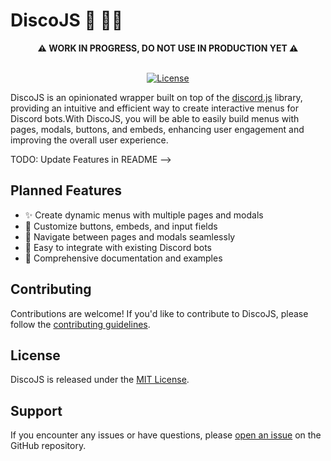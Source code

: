 # DiscoJS 🪩 🕺🏽

<!-- Add a massive warning about WORK IN PROGRESS -->

<div align="center">
<strong>⚠️ WORK IN PROGRESS, DO NOT USE IN PRODUCTION YET ⚠️</strong>
<br></br>

<!-- [![npm version](https://img.shields.io/npm/v/discojs.svg)](https://www.npmjs.com/package/discojs) --> 
[![License](https://img.shields.io/badge/license-MIT-blue.svg)](https://github.com/yourusername/discojs/blob/main/LICENSE) 

</div>

DiscoJS is an opinionated wrapper built on top of the [discord.js](https://discord.js.org/) library, providing an intuitive and efficient way to create interactive menus for Discord bots.With DiscoJS, you will be able to easily build menus with pages, modals, buttons, and embeds, enhancing user engagement and improving the overall user experience.

TODO: Update Features in README -->
## Planned Features

- ✨ Create dynamic menus with multiple pages and modals
- 🎨 Customize buttons, embeds, and input fields
- 🔄 Navigate between pages and modals seamlessly
- 🚀 Easy to integrate with existing Discord bots
- 📝 Comprehensive documentation and examples

<!-- TODO: Installation in README -->
<!-- ## Installation

To install DiscoJS, make sure you have [Node.js](https://nodejs.org/) installed, then run the following command:

```bash
npm install discojs
```

Or if you prefer using Yarn:

```bash
yarn add discojs
``` -->

<!-- TODO: Usage in README -->
<!-- ## Usage

Here's a basic example of how to create a menu using DiscoJS: -->


## Contributing

Contributions are welcome! If you'd like to contribute to DiscoJS, please follow the [contributing guidelines](https://github.com/yourusername/discojs/blob/main/CONTRIBUTING.md).

## License

DiscoJS is released under the [MIT License](https://github.com/yourusername/discojs/blob/main/LICENSE).

## Support

If you encounter any issues or have questions, please [open an issue](https://github.com/yourusername/discojs/issues) on the GitHub repository.